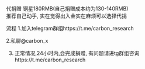 代捐赠
铜星180RMB(自己捐赠成本约为130-140RMB)</br>
推荐自己动手, 实在觉得出入金实在麻烦可以选择代捐

流程
1.加入telegram群组https://t.me/carbon_research

2.私聊@carbon_x

3. 正常情况,24小时内,会完成捐赠, 有问题请进tg群组咨询https://t.me/carbon_research
